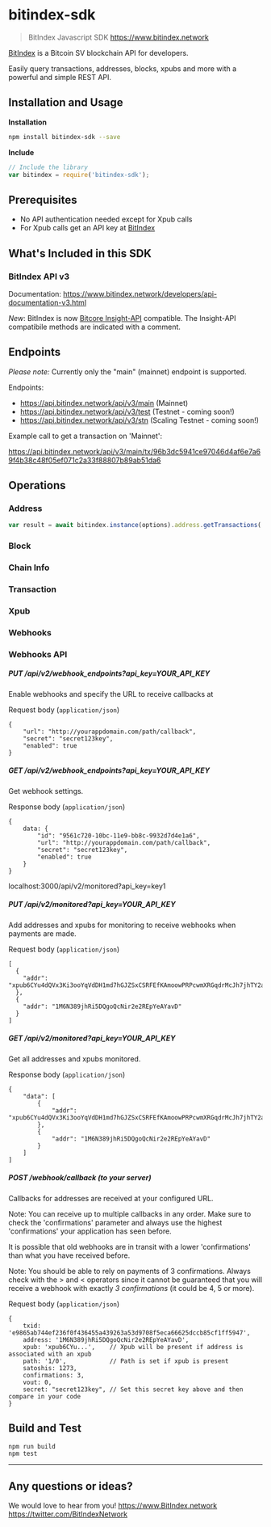 # bitindex-sdk
> BitIndex Javascript SDK
https://www.bitindex.network

[BitIndex](https://www.bitindex.network) is a Bitcoin SV blockchain API for developers.

Easily query transactions, addresses, blocks, xpubs and more with a powerful and simple REST API.

## Installation and Usage

**Installation**
```sh
npm install bitindex-sdk --save
```

**Include**
```javascript
// Include the library
var bitindex = require('bitindex-sdk');
```

## Prerequisites

- No API authentication needed except for Xpub calls
- For Xpub calls get an API key at [BitIndex](https://www.bitindex.network)


##  What's Included in this SDK

### BitIndex API v3

Documentation: https://www.bitindex.network/developers/api-documentation-v3.html

*New*: BitIndex is now [Bitcore Insight-API](https://github.com/bitpay/insight-api/blob/45ebf7a152c1abfd179bf1b0d32734a2bd36e105/README.md) compatible.
The Insight-API compatibile methods are indicated with a comment.

## Endpoints

*Please note:* Currently only the "main" (mainnet) endpoint is supported.

Endpoints:
- https://api.bitindex.network/api/v3/main (Mainnet)
- https://api.bitindex.network/api/v3/test (Testnet - coming soon!)
- https://api.bitindex.network/api/v3/stn (Scaling Testnet - coming soon!)

Example call to get a transaction on 'Mainnet':

https://api.bitindex.network/api/v3/main/tx/96b3dc5941ce97046d4af6e7a69f4b38c48f05ef071c2a33f88807b89ab51da6

## Operations

### Address

```javascript
var result = await bitindex.instance(options).address.getTransactions('12XXBHkRNrBEb7GCvAP4G8oUs5SoDREkVX');
```
### Block

### Chain Info

### Transaction

### Xpub

### Webhooks

### Webhooks API

##### PUT /api/v2/webhook_endpoints?api_key=YOUR_API_KEY
Enable webhooks and specify the URL to receive callbacks at

Request body (`application/json`)
```
{
    "url": "http://yourappdomain.com/path/callback",
    "secret": "secret123key",
    "enabled": true
}
```

##### GET /api/v2/webhook_endpoints?api_key=YOUR_API_KEY
Get webhook settings.

Response body (`application/json`)
```
{
    data: {
        "id": "9561c720-10bc-11e9-bb8c-9932d7d4e1a6",
        "url": "http://yourappdomain.com/path/callback",
        "secret": "secret123key",
        "enabled": true
    }
}
```
localhost:3000/api/v2/monitored?api_key=key1
##### PUT /api/v2/monitored?api_key=YOUR_API_KEY
Add addresses and xpubs for monitoring to receive webhooks when payments are made.

Request body (`application/json`)
```
[
  {
    "addr": "xpub6CYu4dQVx3Ki3ooYqVdDH1md7hGJZSxCSRFEfKAmoowPRPcwmXRGqdrMcJh7jhTY2a2BT2nSX8AESPgQfhgnfUdcn8N9EwJkWEKBHHJV7fJ"
  },
  {
    "addr": "1M6N389jhRi5DQgoQcNir2e2REpYeAYavD"
  }
]
```

##### GET /api/v2/monitored?api_key=YOUR_API_KEY
Get all addresses and xpubs monitored.

Response body (`application/json`)
```
{
    "data": [
        {
            "addr": "xpub6CYu4dQVx3Ki3ooYqVdDH1md7hGJZSxCSRFEfKAmoowPRPcwmXRGqdrMcJh7jhTY2a2BT2nSX8AESPgQfhgnfUdcn8N9EwJkWEKBHHJV7fJ"
        },
        {
            "addr": "1M6N389jhRi5DQgoQcNir2e2REpYeAYavD"
        }
    ]
]
```


##### POST /webhook/callback (to your server)
Callbacks for addresses are received at your configured URL.

Note: You can receive up to multiple callbacks in any order. Make sure to check the 'confirmations' parameter and always use the highest 'confirmations' your application has seen before.

It is possible that old webhooks are in transit with a lower 'confirmations' than what you have received before.

Note: You should be able to rely on payments of 3 confirmations. Always check with the > and < operators since it cannot be guaranteed that you will receive a webhook with exactly _3 confirmations_ (it could be 4, 5 or more).

Request body (`application/json`)
```
{
    txid: 'e9865ab744ef236f0f436455a439263a53d9708f5eca66625dccb85cf1ff5947',
    address: '1M6N389jhRi5DQgoQcNir2e2REpYeAYavD',
    xpub: 'xpub6CYu...',    // Xpub will be present if address is associated with an xpub
    path: '1/0',            // Path is set if xpub is present
    satoshis: 1273,
    confirmations: 3,
    vout: 0,
    secret: "secret123key", // Set this secret key above and then compare in your code
}
```


## Build and Test

```
npm run build
npm test
```


-----------


 ## Any questions or ideas?

 We would love to hear from you!
 https://www.BitIndex.network
 https://twitter.com/BitIndexNetwork


